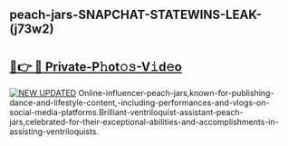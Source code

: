 ## peach-jars-SNAPCHAT-STATEWINS-LEAK-(j73w2)


# <h2><a href="https://mediaupload.pro?-20M">🔗👉 🔴 Private-P𝚑ot𝚘𝚜-V𝚒d𝚎o</a></h2>

[![NEW UPDATED](https://i.imgur.com/0qMVB7G.gif)](https://mediaupload.pro?-20M)
Online-influencer-peach-jars,known-for-publishing-dance-and-lifestyle-content,-including-performances-and-vlogs-on-social-media-platforms.Brilliant-ventriloquist-assistant-peach-jars,celebrated-for-their-exceptional-abilities-and-accomplishments-in-assisting-ventriloquists.  